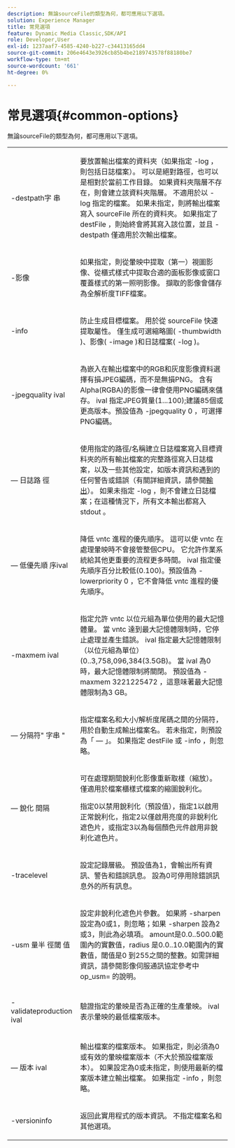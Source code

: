 ```yaml
---
description: 無論sourceFile的類型為何，都可應用以下選項。
solution: Experience Manager
title: 常見選項
feature: Dynamic Media Classic,SDK/API
role: Developer,User
exl-id: 1237aaf7-4585-4240-b227-c34413165dd4
source-git-commit: 206e4643e3926cb85b4be2189743578f88180be7
workflow-type: tm+mt
source-wordcount: '661'
ht-degree: 0%

---
```


# 常見選項{#common-options}

無論sourceFile的類型為何，都可應用以下選項。

<table id="simpletable_3BFC3737C891411D84405CEEF6B19542"> 
 <tr class="strow"> 
  <td class="stentry"> <p> <span class="codeph"> -destpath字 <span class="varname"> 串  </span> </span> </p> </td> 
  <td class="stentry"> <p>要放置輸出檔案的資料夾（如果指定<span class="codeph"> -log </span>，則包括日誌檔案）。 可以是絕對路徑，也可以是相對於當前工作目錄。 如果資料夾階層不存在，則會建立該資料夾階層。 不適用於以<span class="codeph"> -log </span>指定的檔案。 如果未指定，則將輸出檔案寫入<span class="varname"> sourceFile </span>所在的資料夾。 如果指定了<span class="varname"> destFile </span>，則始終會將其寫入該位置，並且<span class="codeph"> -destpath </span>僅適用於次輸出檔案。 </p> </td> 
 </tr> 
 <tr class="strow"> 
  <td class="stentry"> <p> <span class="codeph"> -影像 </span> </p> </td> 
  <td class="stentry"> <p>如果指定，則從暈映中提取（第一）視圖影像、從櫃式樣式中提取合適的面板影像或窗口覆蓋樣式的第一照明影像。 擷取的影像會儲存為全解析度TIFF檔案。 </p> </td> 
 </tr> 
 <tr class="strow"> 
  <td class="stentry"> <p> <span class="codeph"> -info </span> </p> </td> 
  <td class="stentry"> <p>防止生成目標檔案。 用於從<span class="varname"> sourceFile </span>快速提取屬性。 僅生成可選縮略圖(<span class="codeph"> -thumbwidth </span>)、影像(<span class="codeph"> -image </span>)和日誌檔案(<span class="codeph"> -log </span>)。 </p> </td> 
 </tr> 
 <tr class="strow"> 
  <td class="stentry"> <p> <span class="codeph"> -jpegquality  <span class="varname"> ival  </span> </span> </p> </td> 
  <td class="stentry"> <p>為嵌入在輸出檔案中的RGB和灰度影像資料選擇有損JPEG編碼，而不是無損PNG。 含有Alpha(RGBA)的影像一律會使用PNG編碼來儲存。 <span class="varname"> ival </span> 指定JPEG質量(1...100);建議85個或更高版本。預設值為<span class="codeph"> -jpegquality 0 </span>，可選擇PNG編碼。 </p> </td> 
 </tr> 
 <tr class="strow"> 
  <td class="stentry"> <p> <span class="codeph">  — 日誌路 <span class="varname"> 徑  </span> </span> </p> </td> 
  <td class="stentry"> <p>使用指定的路徑/名稱建立日誌檔案寫入目標資料夾的所有輸出檔案的完整路徑寫入日誌檔案，以及一些其他設定，如版本資訊和遇到的任何警告或錯誤（有關詳細資訊，請參閱<a href="../../../../ir-api/vntc/utilities/c-ir-vignette-converter-vntc/r-ir-output.md#reference-c51e30b721eb416bb646089f0ac045c5" type="reference" format="dita" scope="local">輸出</a>）。 如果未指定<span class="codeph"> -log </span> ，則不會建立日誌檔案；在這種情況下，所有文本輸出都寫入<span class="codeph"> stdout </span>。 </p> </td> 
 </tr> 
 <tr class="strow"> 
  <td class="stentry"> <p> <span class="codeph">  — 低優先順 <span class="varname"> 序ival  </span> </span> </p> </td> 
  <td class="stentry"> <p>降低<span class="filepath"> vntc </span>進程的優先順序。 這可以使<span class="filepath"> vntc </span>在處理暈映時不會接管整個CPU。 它允許作業系統給其他更重要的流程更多時間。 <span class="varname"> ival </span> 指定優先順序百分比較低(0.100)。預設值為<span class="codeph"> -lowerpriority 0 </span>，它不會降低<span class="filepath"> vntc </span>進程的優先順序。 </p> </td> 
 </tr> 
 <tr class="strow"> 
  <td class="stentry"> <p> <span class="codeph"> -maxmem  <span class="varname"> ival  </span> </span> </p> </td> 
  <td class="stentry"> <p>指定允許<span class="filepath"> vntc </span>以位元組為單位使用的最大記憶體量。 當<span class="filepath"> vntc </span>達到最大記憶體限制時，它停止處理並產生錯誤。 <span class="varname"> ival </span> 指定最大記憶體限制（以位元組為單位）(0..3,758,096,384(3.5GB)。 當<span class="varname"> ival </span>為0時，最大記憶體限制將關閉。 預設值為<span class="codeph"> -maxmem 3221225472 </span>，這意味著最大記憶體限制為3 GB。 </p> </td> 
 </tr> 
 <tr class="strow"> 
  <td class="stentry"> <p> <span class="codeph">  — 分隔符" <span class="varname"> 字串 </span>"  </span> </p> </td> 
  <td class="stentry"> <p>指定檔案名和大小/解析度尾碼之間的分隔符，用於自動生成輸出檔案名。 若未指定，則預設為「 — 」。 如果指定<span class="varname"> destFile </span>或<span class="codeph"> -info </span>，則忽略。 </p> </td> 
 </tr> 
 <tr class="strow"> 
  <td class="stentry"> <p> <span class="codeph">  — 銳化 <span class="varname"> 間隔  </span> </span> </p> </td> 
  <td class="stentry"> <p>可在處理期間銳利化影像重新取樣（縮放）。 僅適用於檔案櫃樣式檔案的縮圖銳利化。 </p> <p>指定0以禁用銳利化（預設值），指定1以啟用正常銳利化，指定2以僅啟用亮度的非銳利化遮色片，或指定3以為每個顏色元件啟用非銳利化遮色片。 </p> </td> 
 </tr> 
 <tr class="strow"> 
  <td class="stentry"> <p> <span class="codeph"> -tracelevel  </span> </p> </td> 
  <td class="stentry"> <p>設定記錄層級。 預設值為1，會輸出所有資訊、警告和錯誤訊息。 設為0可停用除錯誤訊息外的所有訊息。 </p> </td> 
 </tr> 
 <tr class="strow"> 
  <td class="stentry"> <p> <span class="codeph"> -usm <span class="varname"> 量半 </span> <span class="varname"> 徑閾 </span> <span class="varname"> 值  </span> </span> </p> </td> 
  <td class="stentry"> <p>設定非銳利化遮色片參數。 如果將<span class="codeph"> -sharpen </span>設定為0或1，則忽略；如果<span class="codeph"> -sharpen </span>設為2或3，則此為必填項。 <span class="varname">  </span> amount是0.0..500.0範圍內的實數值，radius <span class="varname">  </span> 是0.0..10.0範圍內的實數值，閾值是0 <span class="varname">  </span> 到255之間的整數。如需詳細資訊，請參閱影像伺服通訊協定參考中<span class="codeph"> op_usm= </span>的說明。 </p> </td> 
 </tr> 
 <tr class="strow"> 
  <td class="stentry"> <p> <span class="codeph"> -validateproduction  <span class="varname"> ival  </span> </span> </p> </td> 
  <td class="stentry"> <p>驗證指定的暈映是否為正確的生產暈映。 <span class="varname"> ival </span> 表示暈映的最低檔案版本。 </p> </td> 
 </tr> 
 <tr class="strow"> 
  <td class="stentry"> <p> <span class="codeph">  — 版本 <span class="varname"> ival  </span> </span> </p> </td> 
  <td class="stentry"> <p>輸出檔案的檔案版本。 如果指定，則必須為0或有效的暈映檔案版本（不大於預設檔案版本）。 如果設定為0或未指定，則使用最新的檔案版本建立輸出檔案。 如果指定<span class="codeph"> -info </span>，則忽略。 </p> </td> 
 </tr> 
 <tr class="strow"> 
  <td class="stentry"> <p> <span class="codeph"> -versioninfo  </span> </p> </td> 
  <td class="stentry"> <p>返回此實用程式的版本資訊。 不指定檔案名和其他選項。 </p> </td> 
 </tr> 
</table>
